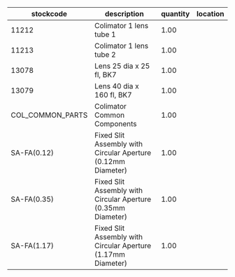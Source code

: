 |stockcode|description|quantity|location|
|---------|-----------|--------|--------|
|11212|Colimator 1 lens tube 1|1.00||
|11213|Colimator 1 lens tube 2|1.00||
|13078|Lens 25 dia x 25 fl, BK7|1.00||
|13079|Lens 40 dia x 160 fl, BK7|1.00||
|COL_COMMON_PARTS|Colimator Common Components|1.00||
|SA-FA(0.12)|Fixed Slit Assembly with Circular Aperture (0.12mm Diameter)|1.00||
|SA-FA(0.35)|Fixed Slit Assembly with Circular Aperture (0.35mm Diameter)|1.00||
|SA-FA(1.17)|Fixed Slit Assembly with Circular Aperture (1.17mm Diameter)|1.00||
